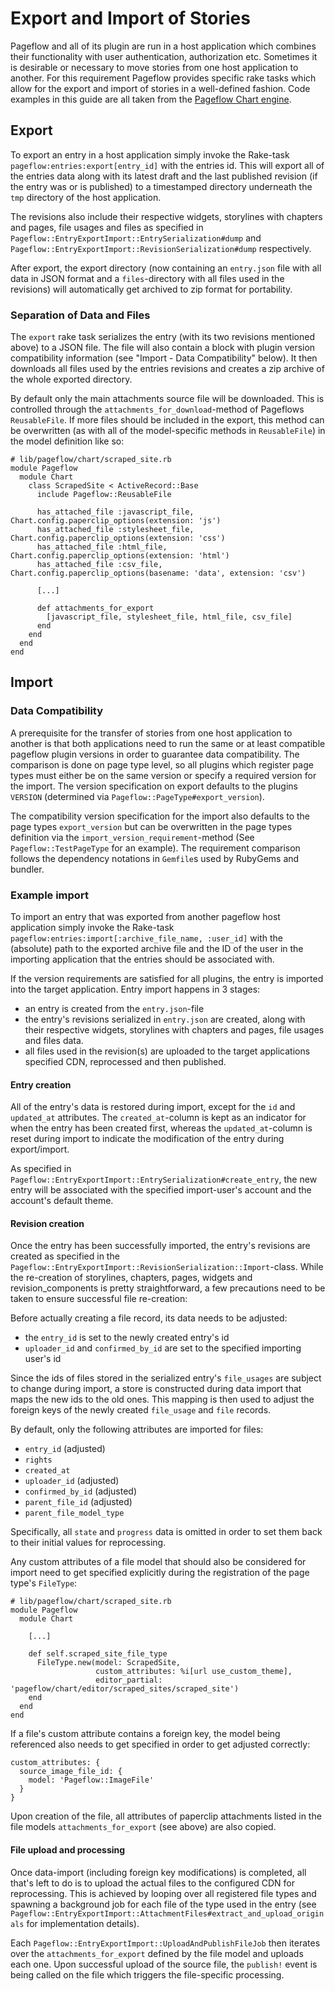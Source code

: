 # Export and Import of Stories

Pageflow and all of its plugin are run in a host application which
combines their functionality with user authentication, authorization
etc.  Sometimes it is desirable or necessary to move stories from one
host application to another.  For this requirement Pageflow provides
specific rake tasks which allow for the export and import of stories
in a well-defined fashion.  Code examples in this guide are all taken
from the
[Pageflow Chart engine](https://github.com/codevise/pageflow-chart).

## Export

To export an entry in a host application simply invoke the Rake-task
`pageflow:entries:export[entry_id]` with the entries id. This will
export all of the entries data along with its latest draft and the
last published revision (if the entry was or is published) to a
timestamped directory underneath the `tmp` directory of the host
application.

The revisions also include their respective widgets, storylines with
chapters and pages, file usages and files as specified in
`Pageflow::EntryExportImport::EntrySerialization#dump` and
`Pageflow::EntryExportImport::RevisionSerialization#dump`
respectively.

After export, the export directory (now containing an `entry.json`
file with all data in JSON format and a `files`-directory with all
files used in the revisions) will automatically get archived to zip
format for portability.

### Separation of Data and Files

The `export` rake task serializes the entry (with its two revisions
mentioned above) to a JSON file.  The file will also contain a block
with plugin version compatibility information (see "Import - Data
Compatibility" below). It then downloads all files used by the entries
revisions and creates a zip archive of the whole exported directory.

By default only the main attachments source file will be
downloaded. This is controlled through the
`attachments_for_download`-method of Pageflows `ReusableFile`. If more
files should be included in the export, this method can be overwritten
(as with all of the model-specific methods in `ReusableFile`) in the
model definition like so:

```
# lib/pageflow/chart/scraped_site.rb
module Pageflow
  module Chart
    class ScrapedSite < ActiveRecord::Base
      include Pageflow::ReusableFile

      has_attached_file :javascript_file, Chart.config.paperclip_options(extension: 'js')
      has_attached_file :stylesheet_file, Chart.config.paperclip_options(extension: 'css')
      has_attached_file :html_file, Chart.config.paperclip_options(extension: 'html')
      has_attached_file :csv_file, Chart.config.paperclip_options(basename: 'data', extension: 'csv')

      [...]

      def attachments_for_export
        [javascript_file, stylesheet_file, html_file, csv_file]
      end
    end
  end
end
```

## Import

### Data Compatibility

A prerequisite for the transfer of stories from one host application
to another is that both applications need to run the same or at least
compatible pageflow plugin versions in order to guarantee data
compatibility. The comparison is done on page type level, so all
plugins which register page types must either be on the same version
or specify a required version for the import.  The version
specification on export defaults to the plugins `VERSION` (determined
via `Pageflow::PageType#export_version`).

The compatibility version specification for the import also defaults
to the page types `export_version` but can be overwritten in the page
types definition via the `import_version_requirement`-method (See
`Pageflow::TestPageType` for an example). The requirement comparison
follows the dependency notations in `Gemfile`s used by RubyGems and
bundler.

### Example import

To import an entry that was exported from another pageflow host
application simply invoke the Rake-task
`pageflow:entries:import[:archive_file_name, :user_id]` with the
(absolute) path to the exported archive file and the ID of the user in
the importing application that the entries should be associated with.

If the version requirements are satisfied for all plugins, the entry
is imported into the target application.  Entry import happens in 3
stages:
- an entry is created from the `entry.json`-file
- the entry's revisions serialized in `entry.json` are created, along
  with their respective widgets, storylines with chapters and pages,
  file usages and files data.
- all files used in the revision(s) are uploaded to the target
  applications specified CDN, reprocessed and then published.

#### Entry creation

All of the entry's data is restored during import, except for the `id`
and `updated_at` attributes.  The `created_at`-column is kept as an
indicator for when the entry has been created first, whereas the
`updated_at`-column is reset during import to indicate the
modification of the entry during export/import.

As specified in
`Pageflow::EntryExportImport::EntrySerialization#create_entry`, the
new entry will be associated with the specified import-user's account
and the account's default theme.

#### Revision creation

Once the entry has been successfully imported, the entry's revisions
are created as specified in the
`Pageflow::EntryExportImport::RevisionSerialization::Import`-class. While
the re-creation of storylines, chapters, pages, widgets and
revision_components is pretty straightforward, a few precautions need
to be taken to ensure successful file re-creation:

Before actually creating a file record, its data needs to be adjusted:
- the `entry_id` is set to the newly created entry's id
- `uploader_id` and `confirmed_by_id` are set to the specified
  importing user's id

Since the ids of files stored in the serialized entry's `file_usages`
are subject to change during import, a store is constructed during
data import that maps the new ids to the old ones.  This mapping is
then used to adjust the foreign keys of the newly created `file_usage`
and `file` records.

By default, only the following attributes are imported for files:
- `entry_id` (adjusted)
- `rights`
- `created_at`
- `uploader_id` (adjusted)
- `confirmed_by_id` (adjusted)
- `parent_file_id` (adjusted)
- `parent_file_model_type`

Specifically, all `state` and `progress` data is omitted in order to
set them back to their initial values for reprocessing.

Any custom attributes of a file model that should also be considered
for import need to get specified explicitly during the registration of
the page type's `FileType`:

```
# lib/pageflow/chart/scraped_site.rb
module Pageflow
  module Chart

    [...]

    def self.scraped_site_file_type
      FileType.new(model: ScrapedSite,
                   custom_attributes: %i[url use_custom_theme],
                   editor_partial: 'pageflow/chart/editor/scraped_sites/scraped_site')
    end
  end
end
```

If a file's custom attribute contains a foreign key, the model being
referenced also needs to get specified in order to get adjusted
correctly:

```
custom_attributes: {
  source_image_file_id: {
    model: 'Pageflow::ImageFile'
  }
}
```

Upon creation of the file, all attributes of paperclip attachments
listed in the file models `attachments_for_export` (see above) are
also copied.

#### File upload and processing

Once data-import (including foreign key modifications) is completed,
all that's left to do is to upload the actual files to the configured
CDN for reprocessing.  This is achieved by looping over all registered
file types and spawning a background job for each file of the type
used in the entry (see
`Pageflow::EntryExportImport::AttachmentFiles#extract_and_upload_originals`
for implementation details).

Each `Pageflow::EntryExportImport::UploadAndPublishFileJob` then
iterates over the `attachments_for_export` defined by the file model
and uploads each one.  Upon successful upload of the source file, the
`publish!` event is being called on the file which triggers the
file-specific processing.
